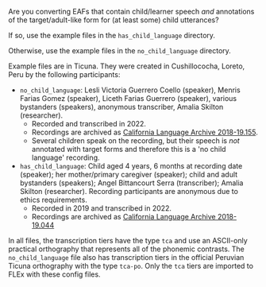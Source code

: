 Are you converting EAFs that contain child/learner speech *and* annotations of the target/adult-like form for (at least some) child utterances? 

If so, use the example files in the `has_child_language` directory. 

Otherwise, use the example files in the `no_child_language` directory.

Example files are in Ticuna. They were created in Cushillococha, Loreto, Peru by the following participants:

* `no_child_language`: Lesli Victoria Guerrero Coello (speaker), Menris Farias Gomez (speaker), Liceth Farias Guerrero (speaker), various bystanders (speakers), anonymous transcriber, Amalia Skilton (researcher).
  * Recorded and transcribed in 2022.
  * Recordings are archived as [California Language Archive 2018-19.155](http://dx.doi.org/doi:10.7297/X2TH8KT0).
  * Several children speak on the recording, but their speech is *not* annotated with target forms and therefore this is a 'no child language' recording.
* `has_child_language`: Child aged 4 years, 6 months at recording date (speaker); her mother/primary caregiver (speaker); child and adult bystanders (speakers); Angel Bittancourt Serra (transcriber); Amalia Skilton (researcher). Recording participants are anonymous due to ethics requirements.
  * Recorded in 2019 and transcribed in 2022.
  * Recordings are archived as [California Language Archive 2018-19.044](http://dx.doi.org/doi:10.7297/X2W66J11)

In all files, the transcription tiers have the type `tca` and use an ASCII-only practical orthography that represents all of the phonemic contrasts. The `no_child_language` file also has transcription tiers in the official Peruvian Ticuna orthography with the type `tca-po`. Only the `tca` tiers are imported to FLEx with these config files.
